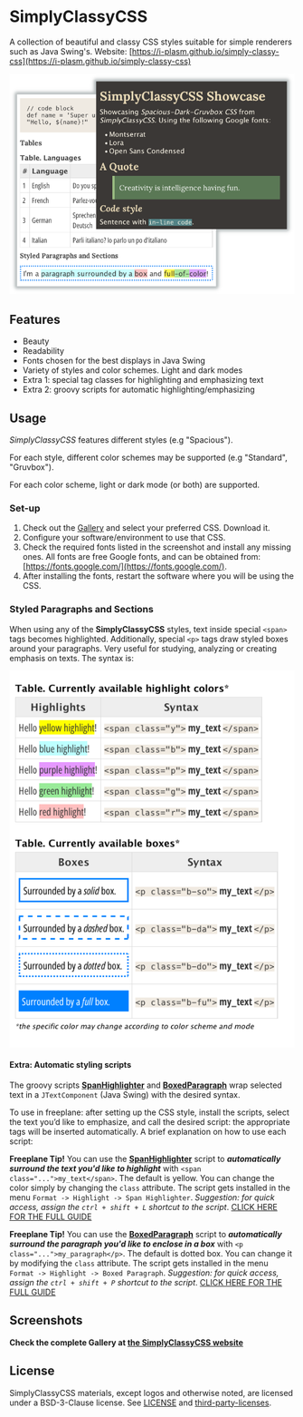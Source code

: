 # SimplyClassyCSS

A collection of beautiful and classy CSS styles suitable for simple renderers such as Java Swing's. Website: [https://i-plasm.github.io/simply-classy-css](https://i-plasm.github.io/simply-classy-css)

![Showcase](docs/showcase-intro.png)

## Features

- Beauty
- Readability
- Fonts chosen for the best displays in Java Swing
- Variety of styles and color schemes. Light and dark modes
- Extra 1: special tag classes for highlighting and emphasizing text
- Extra 2: groovy scripts for automatic highlighting/emphasizing

## Usage

_SimplyClassyCSS_ features different styles (e.g "Spacious").

For each style, different color schemes may be supported (e.g "Standard", "Gruvbox").

For each color scheme, light or dark mode (or both) are supported.

### Set-up

1. Check out the [Gallery](https://i-plasm.github.io/simply-classy-css/site/gallery.html) and select your preferred CSS. Download it.
1. Configure your software/environment to use that CSS.
1. Check the required fonts listed in the screenshot and install any missing ones. All fonts are free Google fonts, and can be obtained from: [https://fonts.google.com/](https://fonts.google.com/).
1. After installing the fonts, restart the software where you will be using the CSS.

### Styled Paragraphs and Sections

When using any of the __SimplyClassyCSS__ styles, text inside special `<span>` tags becomes highlighted. Additionally, special `<p>` tags draw styled boxes around your paragraphs. Very useful for studying, analyzing or creating emphasis on texts. The syntax is:

![Styled Paragraphs and Sections](docs/git-styled-paragraphs-sections.png)

#### Extra: Automatic styling scripts

The groovy scripts [**SpanHighlighter**](scripts/spanHighlighter.groovy) and [**BoxedParagraph**](scripts/boxedParagraph.groovy) wrap selected text in a `JTextComponent` (Java Swing) with the desired syntax.

To use in freeplane: after setting up the CSS style, install the scripts, select the text you’d like to emphasize, and call the desired script: the appropriate tags will be inserted automatically. A brief explanation on how to use each script:

__Freeplane Tip!__ You can use the [**SpanHighlighter**](scripts/spanHighlighter.groovy) script to ___automatically surround the text you'd like to highlight___ with `<span class="...">my_text</span>`. The default is yellow. You can change the color simply by changing the `class` attribute. The script gets installed in the menu `Format -> Highlight -> Span Highlighter`. _Suggestion: for quick access, assign the `ctrl + shift + L` shortcut to the script_. [CLICK HERE FOR THE FULL GUIDE](https://ideaplasm.com/2023/09/29/freeplane-highlighting-emphasizing)

__Freeplane Tip!__ You can use the [**BoxedParagraph**](scripts/boxedParagraph.groovy) script to ___automatically surround the paragraph you'd like to enclose in a box___ with `<p class="...">my_paragraph</p>`. The default is dotted box. You can change it by modifying the `class` attribute.  The script gets installed in the menu `Format -> Highlight -> Boxed Paragraph`. _Suggestion: for quick access, assign the `ctrl + shift + P` shortcut to the script_. [CLICK HERE FOR THE FULL GUIDE](https://ideaplasm.com/2023/09/29/freeplane-highlighting-emphasizing)

## Screenshots

__Check the complete Gallery at <a href="https://i-plasm.github.io/simply-classy-css/site/gallery.html">the SimplyClassyCSS website</a>__

## License

SimplyClassyCSS materials, except logos and otherwise noted, are licensed under a BSD-3-Clause license. See [LICENSE](LICENSE) and [third-party-licenses](third-party-licenses.txt).
